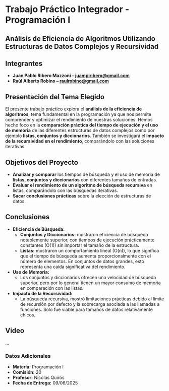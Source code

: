 # Trabajo Práctico Integrador - Programación I

## Análisis de Eficiencia de Algoritmos Utilizando Estructuras de Datos Complejos y Recursividad

## Integrantes

* **Juan Pablo Ribero Mazzoni – juampiribero@gmail.com**
* **Raúl Alberto Robino – raulrobino@gmail.com**


## Presentación del Tema Elegido

El presente trabajo práctico explora el **análisis de la eficiencia de algoritmos**, tema fundamental en la programación ya que nos permite comprender y optimizar el rendimiento de nuestras soluciones. Hemos hecho foco en la **comparación práctica del tiempo de ejecución y el uso de memoria** de las diferentes estructuras de datos complejos como por ejemplo **listas, conjuntos y diccionarios**. También se investigará el **impacto de la recursividad en el rendimiento**, comparándolo con las soluciones iterativas.

## Objetivos del Proyecto

* **Analizar y comparar** los tiempos de búsqueda y el uso de memoria de **listas, conjuntos y diccionarios** con diferentes tamaños de entradas.
* **Evaluar el rendimiento de un algoritmo de búsqueda recursiva** en listas, comparándolo con las búsquedas iterativas.
* **Sacar conclusiones prácticas** sobre la elección de estructuras de datos.

## Conclusiones

* **Eficiencia de Búsqueda:**
    * **Conjuntos y Diccionarios:** mostraron eficiencia de búsqueda notablemente superior, con tiempos de ejecución prácticamente constantes (O(1)) sin importar el tamaño de la estructura.
    * **Listas:** mostraron un comportamiento lineal (O(n)), lo que significa que el tiempo de búsqueda aumenta proporcionalmente con el número de elementos. En conjuntos de datos grandes, esto representa una caída significativa del rendimiento.
* **Uso de Memoria:**
    * Los conjuntos y diccionarios ofrecen una velocidad de búsqueda superior, pero por lo general tienen un mayor consumo de memoria en comparación con las listas.
* **Impacto de la Recursividad:**
    * La búsqueda recursiva, mostró limitaciones prácticas debido al límite de recursión por defecto y la sobrecarga asociada a las llamadas a funciones. Solo fue viable para tamaños de datos relativamente chicos.

## Video

...

### Datos Adicionales

* **Materia:** Programación I
* **Comisión:** 20
* **Profesor:** Nicolás Quirós
* **Fecha de Entrega:** 09/06/2025
